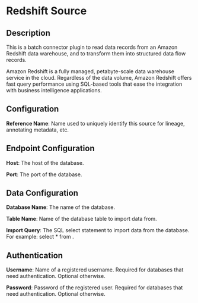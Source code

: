 
# Redshift Source

## Description
This is a batch connector plugin to read data records from an Amazon Redshift data warehouse, and 
to transform them into structured data flow records.

Amazon Redshift is a fully managed, petabyte-scale data warehouse service in the cloud. Regardless of 
the data volume, Amazon Redshift offers fast query performance using SQL-based tools that ease the 
integration with business intelligence applications. 

## Configuration
**Reference Name**: Name used to uniquely identify this source for lineage, annotating metadata, etc.

## Endpoint Configuration
**Host**: The host of the database.

**Port**: The port of the database.

## Data Configuration
**Database Name**: The name of the database.

**Table Name**: Name of the database table to import data from.

**Import Query**: The SQL select statement to import data from the database. For example:
select * from <your table name>.

## Authentication
**Username**: Name of a registered username. Required for databases that need authentication.
Optional otherwise.

**Password**: Password of the registered user. Required for databases that need authentication.
Optional otherwise.